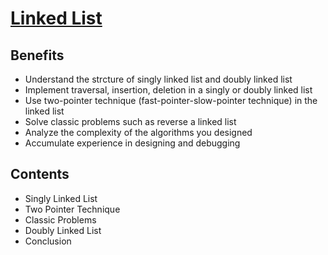 # [Linked List](https://leetcode.com/explore/learn/card/linked-list/)

## Benefits
- Understand the strcture of singly linked list and doubly linked list
- Implement traversal, insertion, deletion in a singly or doubly linked list
- Use two-pointer technique (fast-pointer-slow-pointer technique) in the linked list
- Solve classic problems such as reverse a linked list
- Analyze the complexity of the algorithms you designed
- Accumulate experience in designing and debugging

## Contents
- Singly Linked List
- Two Pointer Technique
- Classic Problems
- Doubly Linked List
- Conclusion
